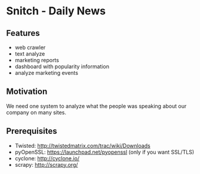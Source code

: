 Snitch - Daily News
===================

Features
--------
- web crawler
- text analyze
- marketing reports
- dashboard with popularity information
- analyze marketing events

Motivation
----------
We need one system to analyze what the people was speaking about our company on many sites.

Prerequisites
-------------
- Twisted: http://twistedmatrix.com/trac/wiki/Downloads
- pyOpenSSL: https://launchpad.net/pyopenssl (only if you want SSL/TLS)
- cyclone: http://cyclone.io/
- scrapy: http://scrapy.org/
